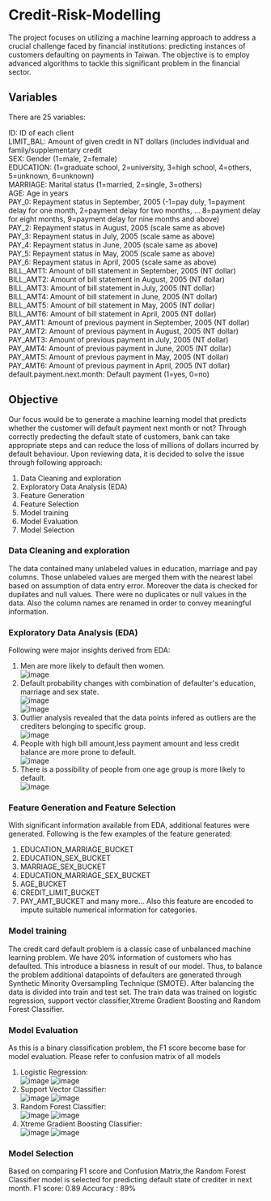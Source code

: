 # Credit-Risk-Modelling
The project focuses on utilizing a machine learning approach to address a crucial challenge faced by financial institutions: predicting instances of customers defaulting on payments in Taiwan. The objective is to employ advanced algorithms to tackle this significant problem in the financial sector.

## Variables
There are 25 variables:

ID: ID of each client
<br>LIMIT_BAL: Amount of given credit in NT dollars (includes individual and family/supplementary credit
<br>SEX: Gender (1=male, 2=female)
<br>EDUCATION: (1=graduate school, 2=university, 3=high school, 4=others, 5=unknown, 6=unknown)
<br>MARRIAGE: Marital status (1=married, 2=single, 3=others)
<br>AGE: Age in years
<br>PAY_0: Repayment status in September, 2005 (-1=pay duly, 1=payment delay for one month, 2=payment delay for two months, ... 8=payment delay for eight months, 9=payment delay for nine months and above)
<br>PAY_2: Repayment status in August, 2005 (scale same as above)
<br>PAY_3: Repayment status in July, 2005 (scale same as above)
<br>PAY_4: Repayment status in June, 2005 (scale same as above)
<br>PAY_5: Repayment status in May, 2005 (scale same as above)
<br>PAY_6: Repayment status in April, 2005 (scale same as above)
<br>BILL_AMT1: Amount of bill statement in September, 2005 (NT dollar)
<br>BILL_AMT2: Amount of bill statement in August, 2005 (NT dollar)
<br>BILL_AMT3: Amount of bill statement in July, 2005 (NT dollar)
<br>BILL_AMT4: Amount of bill statement in June, 2005 (NT dollar)
<br>BILL_AMT5: Amount of bill statement in May, 2005 (NT dollar)
<br>BILL_AMT6: Amount of bill statement in April, 2005 (NT dollar)
<br>PAY_AMT1: Amount of previous payment in September, 2005 (NT dollar)
<br>PAY_AMT2: Amount of previous payment in August, 2005 (NT dollar)
<br>PAY_AMT3: Amount of previous payment in July, 2005 (NT dollar)
<br>PAY_AMT4: Amount of previous payment in June, 2005 (NT dollar)
<br>PAY_AMT5: Amount of previous payment in May, 2005 (NT dollar)
<br>PAY_AMT6: Amount of previous payment in April, 2005 (NT dollar)
<br>default.payment.next.month: Default payment (1=yes, 0=no)

## Objective
Our focus would be to generate a machine learning model that predicts whether the customer will default payment next month or not?
Through correctly predecting the default state of customers, bank can take appropriate steps and can reduce the loss of millions of dollars incurred by default behaviour.
Upon reviewing data, it is decided to solve the issue through following approach:
1. Data Cleaning and exploration
2. Exploratory Data Analysis (EDA)
3. Feature Generation
4. Feature Selection
5. Model training
6. Model Evaluation
7. Model Selection

### Data Cleaning and exploration
The data contained many unlabeled values in education, marriage and pay columns. Those unlabeled values are merged them with the nearest label based on assumption of data entry error.
Moreover the data is checked for dupilates and null values. There were no duplicates or null values in the data.
Also the column names are renamed in order to convey meaningful information.

### Exploratory Data Analysis (EDA)
Following were major insights derived from EDA:
1. Men are more likely to default then women.
<br>![image](https://github.com/neelpdesai/Credit-Risk-Modelling/assets/137664550/2919531d-fff7-4b48-8602-14d50a7c1d44)
2. Default probability changes with combination of defaulter's education, marriage and sex state.
<br>![image](https://github.com/neelpdesai/Credit-Risk-Modelling/assets/137664550/0293c040-c48b-4f30-bbb8-bad9d02c1700)
<br>![image](https://github.com/neelpdesai/Credit-Risk-Modelling/assets/137664550/cf72ce1e-f439-48c6-82cd-3cd9e9e0d37f)
3. Outlier analysis revealed that the data points infered as outliers are the crediters belonging to specific group.
<br>![image](https://github.com/neelpdesai/Credit-Risk-Modelling/assets/137664550/b14adec0-4aad-4c7d-9c1c-e17270a77c19)
4. People with high bill amount,less payment amount and less credit balance are more prone to default.
<br>![image](https://github.com/neelpdesai/Credit-Risk-Modelling/assets/137664550/706bc18c-4a42-4a61-83e2-87367cc58545)
5. There is a possibility of people from one age group is more likely to default.
<br>![image](https://github.com/neelpdesai/Credit-Risk-Modelling/assets/137664550/2da4c69f-e773-483b-b49b-0eeb74786590)

### Feature Generation and Feature Selection
With significant information available from EDA, additional features were generated.
Following is the few examples of the feature generated:
1. EDUCATION_MARRIAGE_BUCKET
2. EDUCATION_SEX_BUCKET
3. MARRIAGE_SEX_BUCKET
4. EDUCATION_MARRIAGE_SEX_BUCKET
5. AGE_BUCKET
6. CREDIT_LIMIT_BUCKET
7. PAY_AMT_BUCKET
and many more...
Also this feature are encoded to impute suitable numerical information for categories.

### Model training
The credit card default problem is a classic case of unbalanced machine learning problem.
We have 20% information of customers who has defaulted. This introduce a biasness in result of our model.
Thus, to balance the problem additional datapoints of defaulters are generated through Synthetic Minority Oversampling Technique (SMOTE).
After balancing the data is divided into train and test set.
The train data was trained on logistic regression, support vector classifier,Xtreme Gradient Boosting and Random Forest Classifier.

### Model Evaluation
As this is a binary classification problem, the F1 score become base for model evaluation.
Please refer to confusion matrix of all models
1. Logistic Regression:
<br> ![image](https://github.com/neelpdesai/Credit-Risk-Modelling/assets/137664550/92ec34d4-20e6-4517-b3c6-2593b06eabb1)
   ![image](https://github.com/neelpdesai/Credit-Risk-Modelling/assets/137664550/2a7e724a-3cb2-4f8a-8da8-b6bdbeaa280b)
2. Support Vector Classifier:
   <br>![image](https://github.com/neelpdesai/Credit-Risk-Modelling/assets/137664550/e0efd62c-d629-4562-ab8b-88f55891457e)
   ![image](https://github.com/neelpdesai/Credit-Risk-Modelling/assets/137664550/1e66633a-c2a6-4959-bfb9-af21960da880)
3. Random Forest Classifier:
  <br>![image](https://github.com/neelpdesai/Credit-Risk-Modelling/assets/137664550/d162ab65-1314-4716-9a55-81ec89fde609)
  ![image](https://github.com/neelpdesai/Credit-Risk-Modelling/assets/137664550/2d498616-32a9-4cb6-9772-cab3ce49b6ea)
4. Xtreme Gradient Boosting Classifier:
  <br>![image](https://github.com/neelpdesai/Credit-Risk-Modelling/assets/137664550/744e9ed0-bf22-4f2f-9b26-7911af189eca)
  ![image](https://github.com/neelpdesai/Credit-Risk-Modelling/assets/137664550/3799d49d-4db1-4c35-91ad-f9480d4bb5c8)

### Model Selection
Based on comparing F1 score and Confusion Matrix,the Random Forest Classifier model is selected for predicting default state of crediter in next month.
F1 score: 0.89
Accuracy : 89%

 
